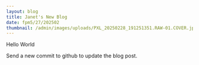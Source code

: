 ```yaml
---
layout: blog
title: Janet's New Blog
date: fpm5/27/202502
thumbnail: /admin/images/uploads/PXL_20250228_191251351.RAW-01.COVER.jpg
---
```

Hello World

Send a new commit to github to update the blog post.
